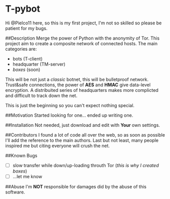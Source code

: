 # T-pybot

Hi @Pielco11 here,
so this is my first project, I'm not so skilled so please be patient for my bugs.

##Description
Merge the power of Python with the anonymity of Tor.
This project aim to create a composite network of connected hosts. The main categories are:

 + bots (T-client)
 + headquarter (TM-server)
 + *boxes* (soon)

This will be not just a *classic* botnet, this will be bulletproof network.
Trust&safe connections, the power of **AES** and **HMAC** give data-level encryption.
A distribuited series of headquarters makes more complicted and difficult to track down the net.

This is just the beginning so you can't expect nothing special.

##Motivation
Started looking for one... ended up writing one.

##Installation
Not needed, just download and edit with **Your** own settings.

##Contributors
I found a lot of code all over the web, so as soon as possible I'll add the reference to the main authors.
Last but not least, many people inspired me but citing everyone will crush the net.

##Known Bugs
- [ ] slow transfer while down/up-loading throuth Tor (*this is why I created boxes*)
- [ ] ...let me know 

##Abuse
I'm **NOT** responsible for damages did by the abuse of this software.
